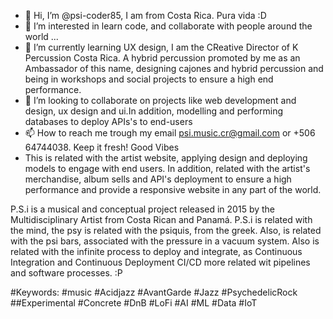 - 👋 Hi, I’m @psi-coder85, I am from Costa Rica. Pura vida :D 
- 👀 I’m interested in learn code, and collaborate with people around the world ...
- 🌱 I’m currently learning UX design, I am the CReative Director of K Percussion Costa Rica.  A hybrid percussion promoted by me as an Ambassador of this name, designing cajones and hybrid percussion and being in workshops and social projects to ensure a high end performance.
- 💞️ I’m looking to collaborate on projects like web development and design, ux design and ui.In addition, modelling and performing databases to deploy APIs's to end-users
- 📫 How to reach me  trough my email psi.music.cr@gmail.com or +506 64744038. Keep it fresh! Good Vibes
- This is related with the artist website, applying design and deploying models to engage with end users. In addition, related with the artist's merchandise, album sells and API's deployment to ensure a high performance and provide a responsive website in any part of the world.

P.S.i is a musical and conceptual project released in 2015 by the Multidisciplinary Artist from Costa Rican and Panamá. P.S.i is related with the mind, the psy is related with the psiquis, from the greek. Also, is related with the psi bars, associated with the pressure in a vacuum system. Also is related with the infinite process to deploy and integrate, as Continuous Integration and Continuous Deployment CI/CD more related wit pipelines and software processes. :P

#Keywords: #music #Acidjazz #AvantGarde #Jazz #PsychedelicRock ##Experimental #Concrete #DnB #LoFi #AI #ML #Data #IoT

<!---
psi-web-ghost/psi-web-ghost is a ✨ special ✨ repository because its `README.md` (this file) appears on your GitHub profile.
You can click the Preview link to take a look at your changes.
--->
